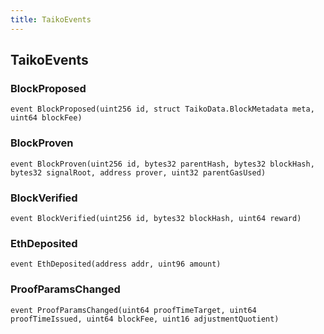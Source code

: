 ```yaml
---
title: TaikoEvents
---
```


## TaikoEvents

### BlockProposed

```solidity
event BlockProposed(uint256 id, struct TaikoData.BlockMetadata meta, uint64 blockFee)
```

### BlockProven

```solidity
event BlockProven(uint256 id, bytes32 parentHash, bytes32 blockHash, bytes32 signalRoot, address prover, uint32 parentGasUsed)
```

### BlockVerified

```solidity
event BlockVerified(uint256 id, bytes32 blockHash, uint64 reward)
```

### EthDeposited

```solidity
event EthDeposited(address addr, uint96 amount)
```

### ProofParamsChanged

```solidity
event ProofParamsChanged(uint64 proofTimeTarget, uint64 proofTimeIssued, uint64 blockFee, uint16 adjustmentQuotient)
```

